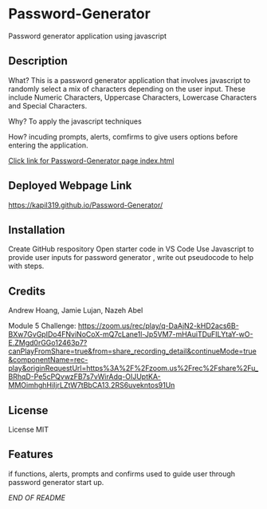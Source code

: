 # Password-Generator
Password generator application using javascript

## Description 

What? This is a password generator application that involves javascript to randomly select a mix of characters depending on the user input. These include Numeric Characters, Uppercase Characters, Lowercase Characters and Special Characters.

Why? To apply the javascript techniques

How? incuding prompts, alerts, comfirms to give users options before entering the application. 

[Click link for Password-Generator page index.html](index.html)

## Deployed Webpage Link

https://kapil319.github.io/Password-Generator/


## Installation

Create GitHub respository 
Open starter code in VS Code
Use Javascript to provide user inputs for password generator , write out pseudocode to help with steps.



## Credits

Andrew Hoang,
Jamie Lujan,
Nazeh Abel

Module 5 Challenge:
https://zoom.us/rec/play/q-DaAjN2-kHD2acs6B-BXw7GvGpIDo4FNviNoCoX-mQ7cLane1l-Jp5VM7-mHAuiTDuFILYtaY-wO-E.ZMgd0rGGo12463p7?canPlayFromShare=true&from=share_recording_detail&continueMode=true&componentName=rec-play&originRequestUrl=https%3A%2F%2Fzoom.us%2Frec%2Fshare%2Fu_BRhqD-Pe5cPQvwzFB7s7vWirAdq-OIJUptKA-MMOimhghHiIjrLZtW7tBbCA13.2RS6uvekntos91Un

## License

License MIT

## Features

if functions, alerts, prompts and confirms used to guide user through password generator start up.


*END OF README*